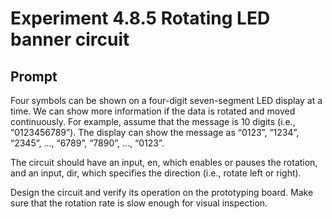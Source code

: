 # Experiment 4.8.5 Rotating LED banner circuit 

## Prompt
Four symbols can be shown on a four-digit seven-segment LED display at a time. We can show more information if the data is rotated and moved continuously. For example, assume that the message is 10 digits (i.e., “0123456789”). The display can show the message as “0123”, “1234”, “2345”, ..., “6789”, “7890”, ..., “0123”.

The circuit should have an input, en, which enables or pauses the rotation, and an input, dir, which specifies the direction (i.e., rotate left or right).

Design the circuit and verify its operation on the prototyping board. Make sure that the rotation rate is slow enough for visual inspection.